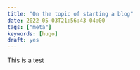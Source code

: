 ```yaml
---
title: "On the topic of starting a blog"
date: 2022-05-03T21:56:43-04:00
tags: ["meta"]
keywords: [hugo]
draft: yes
---
```


This is a test
